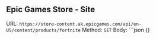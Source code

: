 ## Epic Games Store - Site

URL: ```https://store-content.ak.epicgames.com/api/en-US/content/products/fortnite```
Method: ```GET```
Body: ```json 
{}
```
